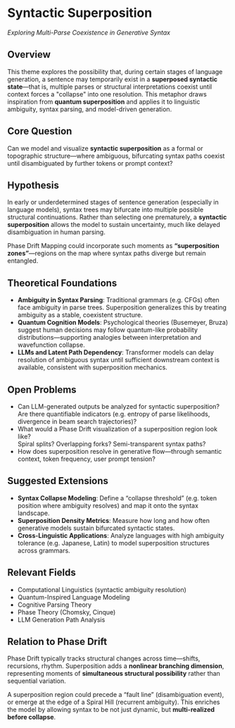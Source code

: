 # Syntactic Superposition  
_Exploring Multi-Parse Coexistence in Generative Syntax_

## Overview  
This theme explores the possibility that, during certain stages of language generation, a sentence may temporarily exist in a **superposed syntactic state**—that is, multiple parses or structural interpretations coexist until context forces a "collapse" into one resolution. This metaphor draws inspiration from **quantum superposition** and applies it to linguistic ambiguity, syntax parsing, and model-driven generation.

## Core Question  
Can we model and visualize **syntactic superposition** as a formal or topographic structure—where ambiguous, bifurcating syntax paths coexist until disambiguated by further tokens or prompt context?

## Hypothesis  
In early or underdetermined stages of sentence generation (especially in language models), syntax trees may bifurcate into multiple possible structural continuations. Rather than selecting one prematurely, a **syntactic superposition** allows the model to sustain uncertainty, much like delayed disambiguation in human parsing.

Phase Drift Mapping could incorporate such moments as **“superposition zones”**—regions on the map where syntax paths diverge but remain entangled.

## Theoretical Foundations  
- **Ambiguity in Syntax Parsing**: Traditional grammars (e.g. CFGs) often face ambiguity in parse trees. Superposition generalizes this by treating ambiguity as a stable, coexistent structure.
- **Quantum Cognition Models**: Psychological theories (Busemeyer, Bruza) suggest human decisions may follow quantum-like probability distributions—supporting analogies between interpretation and wavefunction collapse.
- **LLMs and Latent Path Dependency**: Transformer models can delay resolution of ambiguous syntax until sufficient downstream context is available, consistent with superposition mechanics.

## Open Problems  
- Can LLM-generated outputs be analyzed for syntactic superposition? Are there quantifiable indicators (e.g. entropy of parse likelihoods, divergence in beam search trajectories)?
- What would a Phase Drift visualization of a superposition region look like?  
  Spiral splits? Overlapping forks? Semi-transparent syntax paths?
- How does superposition resolve in generative flow—through semantic context, token frequency, user prompt tension?

## Suggested Extensions  
- **Syntax Collapse Modeling**: Define a “collapse threshold” (e.g. token position where ambiguity resolves) and map it onto the syntax landscape.
- **Superposition Density Metrics**: Measure how long and how often generative models sustain bifurcated syntactic states.
- **Cross-Linguistic Applications**: Analyze languages with high ambiguity tolerance (e.g. Japanese, Latin) to model superposition structures across grammars.

## Relevant Fields  
- Computational Linguistics (syntactic ambiguity resolution)  
- Quantum-Inspired Language Modeling  
- Cognitive Parsing Theory  
- Phase Theory (Chomsky, Cinque)  
- LLM Generation Path Analysis

## Relation to Phase Drift  
Phase Drift typically tracks structural changes across time—shifts, recursions, rhythm. Superposition adds a **nonlinear branching dimension**, representing moments of **simultaneous structural possibility** rather than sequential variation.

A superposition region could precede a “fault line” (disambiguation event), or emerge at the edge of a Spiral Hill (recurrent ambiguity). This enriches the model by allowing syntax to be not just dynamic, but **multi-realized before collapse**.

